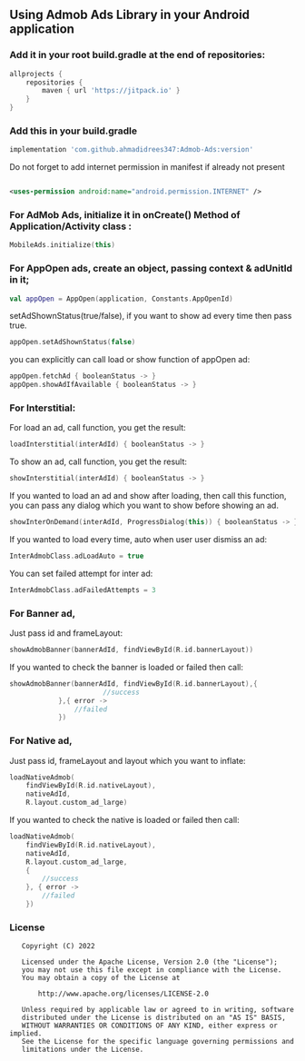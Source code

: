 ## Using Admob Ads Library in your Android application

### Add it in your root build.gradle at the end of repositories:

```groovy
allprojects {
    repositories {
        maven { url 'https://jitpack.io' }
    }
}
```

### Add this in your build.gradle

```groovy
implementation 'com.github.ahmadidrees347:Admob-Ads:version'
```

Do not forget to add internet permission in manifest if already not present

```xml

<uses-permission android:name="android.permission.INTERNET" />
```

### For AdMob Ads, initialize it in onCreate() Method of Application/Activity class :

```kotlin
MobileAds.initialize(this)
```

### For AppOpen ads, create an object, passing context & adUnitId in it;

```kotlin
val appOpen = AppOpen(application, Constants.AppOpenId)
 ```

setAdShownStatus(true/false), if you want to show ad every time then pass true.

```kotlin
appOpen.setAdShownStatus(false)
```

you can explicitly can call load or show function of appOpen ad:
```kotlin
appOpen.fetchAd { booleanStatus -> }
appOpen.showAdIfAvailable { booleanStatus -> }
```

### For Interstitial:

For load an ad, call function, you get the result:

```kotlin
loadInterstitial(interAdId) { booleanStatus -> }
```

To show an ad, call function, you get the result:

```kotlin
showInterstitial(interAdId) { booleanStatus -> }
```

If you wanted to load an ad and show after loading, then call this function, you can pass any dialog
which you want to show before showing an ad.

```kotlin
showInterOnDemand(interAdId, ProgressDialog(this)) { booleanStatus -> }
```

If you wanted to load every time, auto when user user dismiss an ad:

```kotlin
InterAdmobClass.adLoadAuto = true
```

You can set failed attempt for inter ad:

```kotlin
InterAdmobClass.adFailedAttempts = 3
```

### For Banner ad,
Just pass id and frameLayout:

```kotlin
showAdmobBanner(bannerAdId, findViewById(R.id.bannerLayout))
```
If you wanted to check the banner is loaded or failed then call:
```kotlin
showAdmobBanner(bannerAdId, findViewById(R.id.bannerLayout),{
                       //success                                                         
            },{ error ->
                //failed
            })
```

### For Native ad,
Just pass id, frameLayout and layout which you want to inflate:

```kotlin
loadNativeAdmob(
    findViewById(R.id.nativeLayout),
    nativeAdId,
    R.layout.custom_ad_large)
```
If you wanted to check the native is loaded or failed then call:
```kotlin
loadNativeAdmob(
    findViewById(R.id.nativeLayout),
    nativeAdId,
    R.layout.custom_ad_large,
    {
        //success
    }, { error ->
        //failed
    })
```

### License

```
   Copyright (C) 2022 

   Licensed under the Apache License, Version 2.0 (the "License");
   you may not use this file except in compliance with the License.
   You may obtain a copy of the License at

       http://www.apache.org/licenses/LICENSE-2.0

   Unless required by applicable law or agreed to in writing, software
   distributed under the License is distributed on an "AS IS" BASIS,
   WITHOUT WARRANTIES OR CONDITIONS OF ANY KIND, either express or implied.
   See the License for the specific language governing permissions and
   limitations under the License.
```